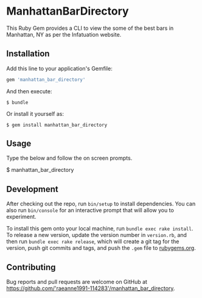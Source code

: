 # ManhattanBarDirectory

This Ruby Gem provides a CLI to view the some of the best bars in Manhattan, NY as per the Infatuation website.



## Installation

Add this line to your application's Gemfile:

```ruby
gem 'manhattan_bar_directory'
```

And then execute:

    $ bundle

Or install it yourself as:

    $ gem install manhattan_bar_directory

## Usage

Type the below and follow the on screen prompts.

$ manhattan_bar_directory

## Development

After checking out the repo, run `bin/setup` to install dependencies. You can also run `bin/console` for an interactive prompt that will allow you to experiment.

To install this gem onto your local machine, run `bundle exec rake install`. To release a new version, update the version number in `version.rb`, and then run `bundle exec rake release`, which will create a git tag for the version, push git commits and tags, and push the `.gem` file to [rubygems.org](https://rubygems.org).

## Contributing

Bug reports and pull requests are welcome on GitHub at https://github.com/'raeanne1991-114283'/manhattan_bar_directory.
